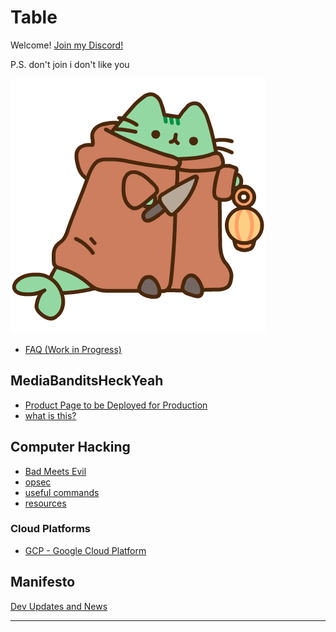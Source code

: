 # Table

Welcome! [Join my Discord!](https://discord.gg/w33yCErD) 

P.S. don't join i don't like you

![tonberry-pusheen](./img/tonberry-pusheen.png)

* [FAQ (Work in Progress)](./#)

## MediaBanditsHeckYeah

* [Product Page to be Deployed for Production](./production/index.html)
* [what is this?](./mediabanditsheckyeah/README.md)

## Computer Hacking

* [Bad Meets Evil](./intros-and-documentation/getting-started-and-categories.md)
* [opsec](opsec/opsec.md)
* [useful commands](/intros-and-documentation/common-user-commands.md)
* [resources](resources/README.md)

### Cloud Platforms

* [GCP - Google Cloud Platform](./cloud/google-cloud-platform/quiklabs/README.md)

## Manifesto

[Dev Updates and News](./manifesto/README.md)

---
